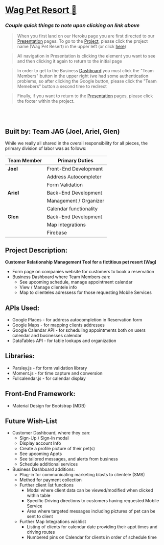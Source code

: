 # [Wag Pet Resort   :dog:](https://wag-project.herokuapp.com/)

### *Couple quick things to note upon clicking on link above*
 > When you first land on our Heroku page you are first directed to our [Presentation](https://wag-project.herokuapp.com/) pages. To go to the [Project](https://wag-project.herokuapp.com/res-info-test.html), please click the project name (Wag Pet Resert) in the upper left (or click [here](https://wag-project.herokuapp.com/res-info-test.html))
 
 
 > All navigation in Presentation is clicking the element you want to see and then clicking it again to return to the initial page
 
 
 > In order to get to the Business [Dashboard](https://wag-project.herokuapp.com/landing-2.html) you must click the "Team Members" button in the upper right (we had some authentication problems, so after clicking the Google button, please click the "Team Memebers" button a second time to redirect
 
 
 > Finally, if you want to return to the [Presentation](https://wag-project.herokuapp.com/) pages, please click the footer within the project.

<br>
<br>

## Built by:  Team **JAG** (Joel, Ariel, Glen)

While we really all shared in the overall responsibility for all pieces, the primary division of labor was as follows:

Team Member | Primary Duties
----------- | --------------
**Joel**   | Front-End Development
&nbsp;     | Address Autocompleter
&nbsp;     | Form Validation
**Ariel**  | Back-End Development
&nbsp;     | Management / Organizer
&nbsp;     | Calendar functionality
**Glen**   | Back-End Development
&nbsp;     | Map integrations
&nbsp;     | Firebase
  

## Project Description: 
**Customer Relationship Management Tool for a fictitious pet resort (Wag)**  
 - Form page on companies website for customers to book a reservation 
 - Business Dashboard where Team Members can:
   - See upcoming schedule, manage appointment calendar
   - View / Manage clientele info
   - Map to clienteles adressess for those requesting Mobile Services
 
## APIs Used:
- Google Places - for address autocompletion in Reservation form
- Google Maps - for mapping clients addresses
- Google Calendar API - for scheduling appointments both on users calendar and businesses calendar
- DataTables API - for table lookups and organization 

## Libraries:
- Parsley.js - for form validation library
- Moment.js - for time capture and conversion
- Fullcalendar.js - for calendar display

## Front-End Framework:
- Material Design for Bootstrap (MDB)


## Future Wish-List
- Customer Dashboard, where they can:
  - Sign-Up / Sign-In modal 
  - Display account Info
  - Create a profile picture of their pet(s)
  - See upcoming Appts
  - See tailored messages, and alerts from business
  - Schedule additional services
- Business Dashboard additions:
  - Plug-in for communicating marketing blasts to clientele (SMS)
  - Method for payment collection
  - Further client list functions
    - Modal where client data can be viewed/modified when clicked within table
    - Specific Driving directions to customers having requested Mobile Service
    - Area where targeted messages including pictures of pet can be sent to client
  - Further Map Integrations wishlist
    - Listing of clients for calendar date providing their appt times and driving routes
    - Numbered pins on Calendar for clients in order of schedule time

